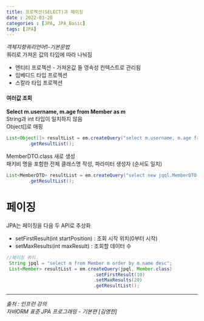 ```yaml
---
title: 프로젝션(SELECT)과 페이징
date : 2022-03-20
categories : [JPA, JPA_Basic]
tags: [JPA]
---
```

*객체지향쿼리언어1-기본문법*
<br>
쿼리로 가져온 값의 타입에 따라 나눠짐
* 엔티티 프로젝션 - 가져온값 들 영속성 컨텍스트로 관리됨
* 임베디드 타입 프로젝션
* 스칼라 타입 프로젝션

#### 여러값 조회
**Select m.username, m.age from Member as m**<br>
String과 int 타입이 일치하지 않음<br>
Object[]로 매핑
```java
List<Object[]> resultList = em.createQuery("select m.username, m.age from Member m”)
        .getResultList();
```

MemberDTO.class 새로 생성<br>
패키비 명을 포함한 전체 클래스명 작성, 파라미터 생성자 (순서도 일치)
```java
List<MemberDTO> resultList = em.createQuery("select new jqql.MemberDTO(m.username, m.age) from Member m")
        .getResultList();
```

# 페이징
JPA는 페이징을 다음 두 API로 추상화
* setFirstResult(int startPosition) : 조회 시작 위치(0부터 시작)
* setMaxResults(int maxResult) : 조회할 데이터 수

```java
//페이징 쿼리 
 String jpql = "select m from Member m order by m.name desc";
 List<Member> resultList = em.createQuery(jpql, Member.class)
                                .setFirstResult(10)
                                .setMaxResults(20)
                                .getResultList();
```

*** 
_출처 : 인프런 강의 <br>_
*자바ORM 표준 JPA 프로그래밍 - 기본편 [김영한]*